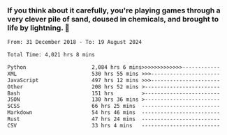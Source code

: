 ### If you think about it carefully, you're playing games through a very clever pile of sand, doused in chemicals, and brought to life by lightning.  👋


<!--START_SECTION:waka-->

```txt
From: 31 December 2018 - To: 19 August 2024

Total Time: 4,021 hrs 8 mins

Python                     2,084 hrs 6 mins>>>>>>>>>>>>>------------   51.84 %
XML                        530 hrs 55 mins >>>----------------------   13.20 %
JavaScript                 497 hrs 12 mins >>>----------------------   12.37 %
Other                      208 hrs 52 mins >------------------------   05.19 %
Bash                       151 hrs         >------------------------   03.76 %
JSON                       130 hrs 36 mins >------------------------   03.25 %
SCSS                       66 hrs 25 mins  -------------------------   01.65 %
Markdown                   54 hrs 46 mins  -------------------------   01.36 %
Rust                       47 hrs 24 mins  -------------------------   01.18 %
CSV                        33 hrs 4 mins   -------------------------   00.82 %
```

<!--END_SECTION:waka-->
